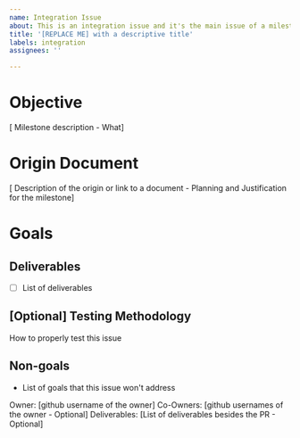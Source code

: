 ```yaml
---
name: Integration Issue
about: This is an integration issue and it's the main issue of a milestone
title: '[REPLACE ME] with a descriptive title'
labels: integration
assignees: ''

---
```


# Objective
[ Milestone description - What]

# Origin Document
[ Description of the origin or link to a document - Planning and Justification for the milestone]

# Goals
## Deliverables
- [ ] List of deliverables

## [Optional] Testing Methodology
How to properly test this issue

## Non-goals
- List of goals that this issue won't address

Owner: [github username of the owner]
Co-Owners: [github usernames of the owner - Optional]
Deliverables: [List of deliverables besides the PR - Optional]
